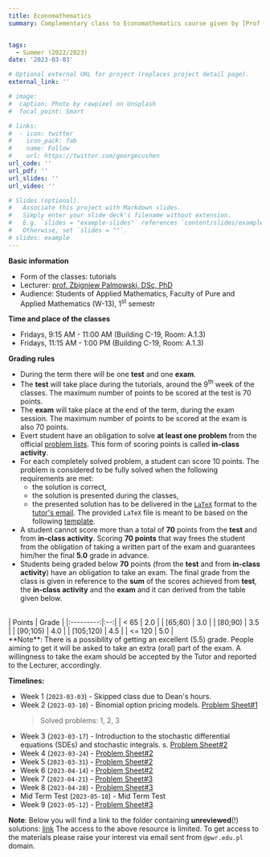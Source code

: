 ```yaml
---
title: Economathematics
summary: Complementary class to Economathematics course given by [Prof. Zbigniew Palmowski, DSc, PhD](http://prac.im.pwr.wroc.pl/~zpalma/econ.html) at WUST during summer term, 2022/2023.


tags:
  - Summer (2022/2023)
date: '2023-03-03'

# Optional external URL for project (replaces project detail page).
external_link: ''

# image:
#  caption: Photo by rawpixel on Unsplash
#  focal_point: Smart

# links:
#  - icon: twitter
#    icon_pack: fab
#    name: Follow
#    url: https://twitter.com/georgecushen
url_code: ''
url_pdf: ''
url_slides: ''
url_video: ''

# Slides (optional).
#   Associate this project with Markdown slides.
#   Simply enter your slide deck's filename without extension.
#   E.g. `slides = "example-slides"` references `content/slides/example-slides.md`.
#   Otherwise, set `slides = ""`.
# slides: example
---
```


**Basic information**
- Form of the classes: tutorials
- Lecturer: [prof. Zbigniew Palmowski, DSc, PhD](http://prac.im.pwr.wroc.pl/~zpalma)
- Audience: Students of Applied Mathematics, Faculty of Pure and Applied Mathematics (W-13), 1<sup>st</sup> semestr

**Time and place of the classes**
- Fridays, 9:15 AM - 11:00 AM (Building C-19, Room: A.1.3)
- Fridays, 11:15 AM - 1:00 PM (Building C-19, Room: A.1.3)

**Grading rules**
- During the term there will be one **test** and one **exam**.
- The **test** will take place during the tutorials, around the 9<sup>th</sup> week of the classes. The maximum number of points to be scored at the test is 70 points.
- The **exam** will take place at the end of the term, during the exam session. The maximum number of points to be scored at the exam is also 70 points.
- Evert student have an obligation to solve **at least one problem** from the official [problem lists](http://prac.im.pwr.wroc.pl/~zpalma/econ.html). This form of scoring points is called **in-class activity**.
- For each completely solved problem, a student can score 10 points. The problem is considered to be fully solved when the following requirements are met:
  - the solution is correct, 
  - the solution is presented during the classes,
  - the presented solution has to be delivered in the [`LaTeX`](https://pl.wikipedia.org/wiki/LaTeX) format to the [tutor's email](mailto:daniel.kucharczyk[at]pwr.edu.pl). 
  The provided `LaTeX` file is meant to be based on the following [template](files/assignment_template.tex). 
- A student cannot score more than a total of **70** points from the **test** and from **in-class activity**. Scoring **70 points** that way frees the student from the obligation of taking a written part of the exam and guarantees him/her the final **5.0** grade in advance.  
- Students being graded below **70** points (from the **test** and from **in-class activity**) have an obligation to take an exam. 
The final grade from the class is given in reference to the **sum** of the scores achieved from **test**, the **in-class activity** and the **exam** and it can derived from the table given below.
</br>
| Points  | Grade |
  |:---------:|:--:|
  | < 65    | 2.0 |
  | [65;80) | 3.0 |
  | [80;90) | 3.5 |
  | [90;105) | 4.0 |
  | [105;120) | 4.5 |
  | <= 120 | 5.0 | 
</br>
  **Note**: There is a possibility of getting an excellent (5.5) grade. People aiming to get it will be asked to take an extra (oral) part of the exam. A willingness to take the exam should be accepted by the Tutor and reported to the Lecturer, accordingly.  

**Timelines:**
- Week 1 (`2023-03-03`) - Skipped class due to Dean's hours.
- Week 2 (`2023-03-10`) - Binomial option pricing models. [Problem Sheet#1](http://prac.im.pwr.wroc.pl/~zpalma/finaktlista12021.pdf)
  > Solved problems: 1, 2, 3 </br>
- Week 3 (`2023-03-17`) - Introduction to the stochastic differential equations (SDEs) and stochastic integrals.
s. [Problem Sheet#2](http://prac.im.pwr.wroc.pl/~zpalma/finaktlista22021.pdf)
- Week 4 (`2023-03-24`) - [Problem Sheet#2](http://prac.im.pwr.wroc.pl/~zpalma/finaktlista22021.pdf)
- Week 5 (`2023-03-31`) - [Problem Sheet#2](http://prac.im.pwr.wroc.pl/~zpalma/finaktlista22021.pdf)
- Week 6 (`2023-04-14`) - [Problem Sheet#2](http://prac.im.pwr.wroc.pl/~zpalma/finaktlista22021.pdf)
- Week 7 (`2023-04-21`) - [Problem Sheet#3](http://prac.im.pwr.wroc.pl/~zpalma/finaktlista32021.pdf)
- Week 8 (`2023-04-28`) - [Problem Sheet#3](http://prac.im.pwr.wroc.pl/~zpalma/finaktlista32021.pdf)
- Mid Term Test (`2023-05-10`) - Mid Term Test
- Week 9 (`2023-05-12`) - [Problem Sheet#3](http://prac.im.pwr.wroc.pl/~zpalma/finaktlista32021.pdf)


**Note**: Below you will find a link to the folder containing **unreviewed**(!) solutions:
[link](https://drive.google.com/drive/folders/1qt2FBtDU4dnXeHfaUBhxq6nwlbaRN9_O?usp=sharing)
The access to the above resource is limited. To get access to the materials please raise your interest via email sent from `@pwr.edu.pl` domain.



